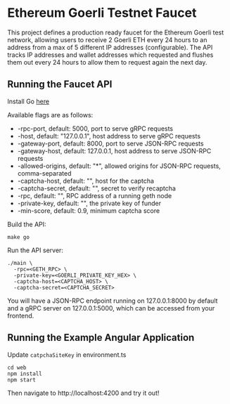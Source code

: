# Ethereum Goerli Testnet Faucet

This project defines a production ready faucet for the Ethereum Goerli test network, allowing users to receive 2 Goerli ETH every 24 hours to an address from a max of 5 different IP addresses (configurable). The API tracks IP addresses and wallet addresses which requested and flushes them out every 24 hours to allow them to request again the next day.

## Running the Faucet API

Install Go [here](https://golang.org/doc/install)

Available flags are as follows:

- -rpc-port, default: 5000, port to serve gRPC requests
- -host, default: "127.0.0.1", host address to serve gRPC requests
- -gateway-port, default: 8000, port to serve JSON-RPC requests
- -gateway-host, default: 127.0.0.1, host address to serve JSON-RPC requests
- -allowed-origins, default: "*", allowed origins for JSON-RPC requests, comma-separated
- -captcha-host, default: "", host for the captcha
- -captcha-secret, default: "", secret to verify recaptcha
- -rpc, default: "", RPC address of a running geth node
- -private-key, default: "", the private key of funder
- -min-score, default: 0.9, minimum captcha score

Build the API:

```
make go
```

Run the API server:

```
./main \
  -rpc=<GETH_RPC> \
  -private-key=<GOERLI_PRIVATE_KEY_HEX> \
  -captcha-host=<CAPTCHA_HOST> \
  -captcha-secret=<CAPTCHA_SECRET>
```

You will have a JSON-RPC endpoint running on 127.0.0.1:8000 by default and a gRPC server on 127.0.0.1:5000, which can be accessed from your frontend.

## Running the Example Angular Application

Update `catpchaSiteKey` in environment.ts

```
cd web
npm install
npm start
```

Then navigate to http://localhost:4200 and try it out!
